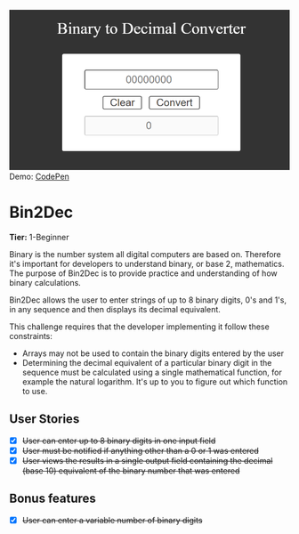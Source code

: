 ![Converter image](./converter.png)<br>
Demo: [CodePen](https://codepen.io/lufeltz/full/mdGLMyG)

# Bin2Dec

**Tier:** 1-Beginner

Binary is the number system all digital computers are based on.
Therefore it's important for developers to understand binary, or base 2,
mathematics. The purpose of Bin2Dec is to provide practice and
understanding of how binary calculations.

Bin2Dec allows the user to enter strings of up to 8 binary digits, 0's
and 1's, in any sequence and then displays its decimal equivalent.

This challenge requires that the developer implementing it follow these
constraints:

-   Arrays may not be used to contain the binary digits entered by the user
-   Determining the decimal equivalent of a particular binary digit in the
    sequence must be calculated using a single mathematical function, for
    example the natural logarithm. It's up to you to figure out which function
    to use.

## User Stories

-   [x] ~~User can enter up to 8 binary digits in one input field~~
-   [x] ~~User must be notified if anything other than a 0 or 1 was entered~~
-   [x] ~~User views the results in a single output field containing the decimal (base 10) equivalent of the binary number that was entered~~

## Bonus features

-   [x] ~~User can enter a variable number of binary digits~~
